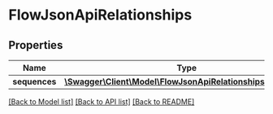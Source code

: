 # FlowJsonApiRelationships

## Properties
Name | Type | Description | Notes
------------ | ------------- | ------------- | -------------
**sequences** | [**\Swagger\Client\Model\FlowJsonApiRelationshipsSequences**](FlowJsonApiRelationshipsSequences.md) |  | [optional] 

[[Back to Model list]](../../README.md#documentation-for-models) [[Back to API list]](../../README.md#documentation-for-api-endpoints) [[Back to README]](../../README.md)

